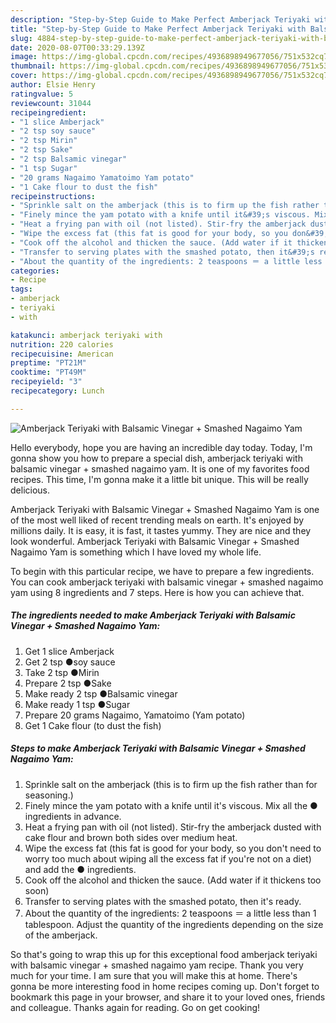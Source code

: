 ```yaml
---
description: "Step-by-Step Guide to Make Perfect Amberjack Teriyaki with Balsamic Vinegar + Smashed Nagaimo Yam"
title: "Step-by-Step Guide to Make Perfect Amberjack Teriyaki with Balsamic Vinegar + Smashed Nagaimo Yam"
slug: 4884-step-by-step-guide-to-make-perfect-amberjack-teriyaki-with-balsamic-vinegar-smashed-nagaimo-yam
date: 2020-08-07T00:33:29.139Z
image: https://img-global.cpcdn.com/recipes/4936898949677056/751x532cq70/amberjack-teriyaki-with-balsamic-vinegar-smashed-nagaimo-yam-recipe-main-photo.jpg
thumbnail: https://img-global.cpcdn.com/recipes/4936898949677056/751x532cq70/amberjack-teriyaki-with-balsamic-vinegar-smashed-nagaimo-yam-recipe-main-photo.jpg
cover: https://img-global.cpcdn.com/recipes/4936898949677056/751x532cq70/amberjack-teriyaki-with-balsamic-vinegar-smashed-nagaimo-yam-recipe-main-photo.jpg
author: Elsie Henry
ratingvalue: 5
reviewcount: 31044
recipeingredient:
- "1 slice Amberjack"
- "2 tsp soy sauce"
- "2 tsp Mirin"
- "2 tsp Sake"
- "2 tsp Balsamic vinegar"
- "1 tsp Sugar"
- "20 grams Nagaimo Yamatoimo Yam potato"
- "1 Cake flour to dust the fish"
recipeinstructions:
- "Sprinkle salt on the amberjack (this is to firm up the fish rather than for seasoning.)"
- "Finely mince the yam potato with a knife until it&#39;s viscous. Mix all the ● ingredients in advance."
- "Heat a frying pan with oil (not listed). Stir-fry the amberjack dusted with cake flour and brown both sides over medium heat."
- "Wipe the excess fat (this fat is good for your body, so you don&#39;t need to worry too much about wiping all the excess fat if you&#39;re not on a diet) and add the ● ingredients."
- "Cook off the alcohol and thicken the sauce. (Add water if it thickens too soon)"
- "Transfer to serving plates with the smashed potato, then it&#39;s ready."
- "About the quantity of the ingredients: 2 teaspoons ＝ a little less than 1 tablespoon. Adjust the quantity of the ingredients depending on the size of the amberjack."
categories:
- Recipe
tags:
- amberjack
- teriyaki
- with

katakunci: amberjack teriyaki with 
nutrition: 220 calories
recipecuisine: American
preptime: "PT21M"
cooktime: "PT49M"
recipeyield: "3"
recipecategory: Lunch

---
```



![Amberjack Teriyaki with Balsamic Vinegar + Smashed Nagaimo Yam](https://img-global.cpcdn.com/recipes/4936898949677056/751x532cq70/amberjack-teriyaki-with-balsamic-vinegar-smashed-nagaimo-yam-recipe-main-photo.jpg)

Hello everybody, hope you are having an incredible day today. Today, I'm gonna show you how to prepare a special dish, amberjack teriyaki with balsamic vinegar + smashed nagaimo yam. It is one of my favorites food recipes. This time, I'm gonna make it a little bit unique. This will be really delicious.

Amberjack Teriyaki with Balsamic Vinegar + Smashed Nagaimo Yam is one of the most well liked of recent trending meals on earth. It's enjoyed by millions daily. It is easy, it is fast, it tastes yummy. They are nice and they look wonderful. Amberjack Teriyaki with Balsamic Vinegar + Smashed Nagaimo Yam is something which I have loved my whole life.




To begin with this particular recipe, we have to prepare a few ingredients. You can cook amberjack teriyaki with balsamic vinegar + smashed nagaimo yam using 8 ingredients and 7 steps. Here is how you can achieve that.

<!--inarticleads1-->

##### The ingredients needed to make Amberjack Teriyaki with Balsamic Vinegar + Smashed Nagaimo Yam:

1. Get 1 slice Amberjack
1. Get 2 tsp ●soy sauce
1. Take 2 tsp ●Mirin
1. Prepare 2 tsp ●Sake
1. Make ready 2 tsp ●Balsamic vinegar
1. Make ready 1 tsp ●Sugar
1. Prepare 20 grams Nagaimo, Yamatoimo (Yam potato)
1. Get 1 Cake flour (to dust the fish)




<!--inarticleads2-->

##### Steps to make Amberjack Teriyaki with Balsamic Vinegar + Smashed Nagaimo Yam:

1. Sprinkle salt on the amberjack (this is to firm up the fish rather than for seasoning.)
1. Finely mince the yam potato with a knife until it&#39;s viscous. Mix all the ● ingredients in advance.
1. Heat a frying pan with oil (not listed). Stir-fry the amberjack dusted with cake flour and brown both sides over medium heat.
1. Wipe the excess fat (this fat is good for your body, so you don&#39;t need to worry too much about wiping all the excess fat if you&#39;re not on a diet) and add the ● ingredients.
1. Cook off the alcohol and thicken the sauce. (Add water if it thickens too soon)
1. Transfer to serving plates with the smashed potato, then it&#39;s ready.
1. About the quantity of the ingredients: 2 teaspoons ＝ a little less than 1 tablespoon. Adjust the quantity of the ingredients depending on the size of the amberjack.




So that's going to wrap this up for this exceptional food amberjack teriyaki with balsamic vinegar + smashed nagaimo yam recipe. Thank you very much for your time. I am sure that you will make this at home. There's gonna be more interesting food in home recipes coming up. Don't forget to bookmark this page in your browser, and share it to your loved ones, friends and colleague. Thanks again for reading. Go on get cooking!
